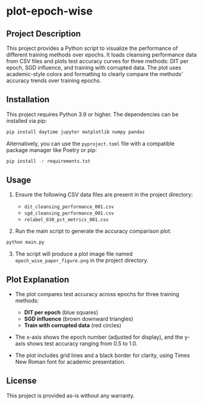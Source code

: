 # plot-epoch-wise

## Project Description

This project provides a Python script to visualize the performance of different training methods over epochs. It loads cleansing performance data from CSV files and plots test accuracy curves for three methods: DIT per epoch, SGD influence, and training with corrupted data. The plot uses academic-style colors and formatting to clearly compare the methods' accuracy trends over training epochs.

## Installation

This project requires Python 3.9 or higher. The dependencies can be installed via pip:

```bash
pip install daytime jupyter matplotlib numpy pandas
```

Alternatively, you can use the `pyproject.toml` file with a compatible package manager like Poetry or pip:

```bash
pip install -r requirements.txt
```

## Usage

1. Ensure the following CSV data files are present in the project directory:
   - `dit_cleansing_performance_001.csv`
   - `sgd_cleansing_performance_001.csv`
   - `relabel_030_pct_metrics_001.csv`

2. Run the main script to generate the accuracy comparison plot:

```bash
python main.py
```

3. The script will produce a plot image file named `epoch_wise_paper_figure.png` in the project directory.

## Plot Explanation

- The plot compares test accuracy across epochs for three training methods:
  - **DIT per epoch** (blue squares)
  - **SGD influence** (brown downward triangles)
  - **Train with corrupted data** (red circles)

- The x-axis shows the epoch number (adjusted for display), and the y-axis shows test accuracy ranging from 0.5 to 1.0.

- The plot includes grid lines and a black border for clarity, using Times New Roman font for academic presentation.

## License

This project is provided as-is without any warranty.
